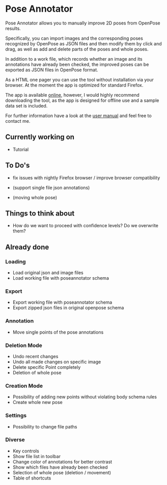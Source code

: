 # Pose Annotator

Pose Annotator allows you to manually improve 2D poses from OpenPose results.

Specifically, you can import images and the corresponding poses recognized by OpenPose as JSON files
and then modify them by click and drag, as well as add and delete parts of the poses and whole poses.

In addition to a work file, which records whether an image and its annotations have already been checked,
the improved poses can be exported as JSON files in OpenPose format.

As a HTML one pager you can use the tool without installation via your browser.
At the moment the app is optimized for standard Firefox.

The app is available [online](https://crisphi.github.io/poseannotator/ "Pose Annotator"), however, I would highly recommend
downloading the tool, as the app is designed for offline use and a sample data set is included.

For further information have a look at the [user manual](https://docs.google.com/document/d/1t2OCi7HAAHCphB0O1CmdNRlzamoxoq1w4XdWJdLQ6aI/edit?usp=sharing "User manual") and feel free to contact me.

## Currently working on

* Tutorial

## To Do's

* fix issues with nightly Firefox browser / improve browser compatibility

* (support single file json annotations)
* (moving whole pose)

## Things to think about

* How do we want to proceed with confidence levels? Do we overwrite them?

## Already done

  ### Loading
  * Load original json and image files
  * Load working file with poseannotator schema

  ### Export
  * Export working file with poseannotator schema
  * Export zipped json files in original openpose schema

  ### Annotation
  * Move single points of the pose annotations

  ### Deletion Mode
  * Undo recent changes
  * Undo all made changes on specific image
  * Delete specific Point completely
  * Deletion of whole pose

  ### Creation Mode
  * Possibility of adding new points without violating body schema rules
  * Create whole new pose

  ### Settings
  * Possibility to change file paths

  ### Diverse
  * Key controls
  * Show file list in toolbar
  * Change color of annotations for better contrast
  * Show which files have already been checked
  * Selection of whole pose (deletion / movement)
  * Table of shortcuts
